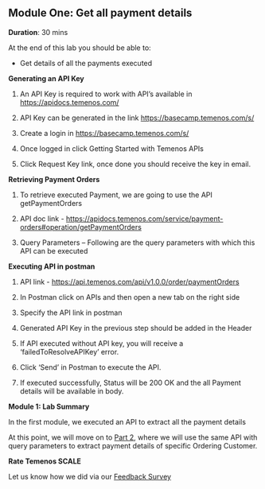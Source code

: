 ## Module One: Get all payment details

**Duration**: 30 mins

At the end of this lab you should be able to:
- Get details of all the payments executed 

**Generating an API Key**
1. An API Key is required to work with API’s available in https://apidocs.temenos.com/

2. API Key can be generated in the link https://basecamp.temenos.com/s/

3. Create a login in https://basecamp.temenos.com/s/

4. Once logged in click Getting Started with Temenos APIs 

5. Click Request Key link, once done you should receive the key in email.

**Retrieving Payment Orders**

1. To retrieve executed Payment, we are going to use the API getPaymentOrders

2. API doc link - https://apidocs.temenos.com/service/payment-orders#operation/getPaymentOrders

3. Query Parameters – Following are the query parameters with which this API can be executed

**Executing API in postman**

1. API link - https://api.temenos.com/api/v1.0.0/order/paymentOrders

2. In Postman click on APIs and then open a new tab on the right side

3. Specify the API link in postman 
 
4. Generated API Key in the previous step should be added in the Header
 
5. If API executed without API key, you will receive a ‘failedToResolveAPIKey’ error.
 
6. Click ‘Send’ in Postman to execute the API.

7. If executed successfully, Status will be 200 OK and the all Payment details will be available in body. 

**Module 1: Lab Summary**

In the first module, we executed an API to extract all the payment details

At this point, we will move on to [Part 2](xx), where we will use the same API with query parameters to extract payment details of specific Ordering Customer.

**Rate Temenos SCALE**

Let us know how we did via our [Feedback Survey]()